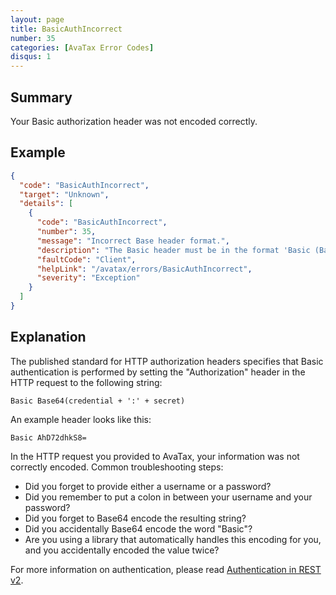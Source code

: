 ```yaml
---
layout: page
title: BasicAuthIncorrect
number: 35
categories: [AvaTax Error Codes]
disqus: 1
---
```


## Summary

Your Basic authorization header was not encoded correctly.

## Example

```json
{
  "code": "BasicAuthIncorrect",
  "target": "Unknown",
  "details": [
    {
      "code": "BasicAuthIncorrect",
      "number": 35,
      "message": "Incorrect Base header format.",
      "description": "The Basic header must be in the format 'Basic (Base64Encoded(value))' where Value is either 'username' + ':' + 'password' or 'accountid' + ':' + 'licensekey'.  -0-",
      "faultCode": "Client",
      "helpLink": "/avatax/errors/BasicAuthIncorrect",
      "severity": "Exception"
    }
  ]
}
```

## Explanation

The published standard for HTTP authorization headers specifies that Basic authentication is performed by setting the "Authorization" header in the HTTP request to the following string:

```
Basic Base64(credential + ':' + secret)
```

An example header looks like this:

```
Basic AhD72dhkS8=
```
	
In the HTTP request you provided to AvaTax, your information was not correctly encoded.  Common troubleshooting steps:

<ul class="normal">
<li>Did you forget to provide either a username or a password?</li>
<li>Did you remember to put a colon in between your username and your password?</li>
<li>Did you forget to Base64 encode the resulting string?</li>
<li>Did you accidentally Base64 encode the word "Basic"?</li>
<li>Are you using a library that automatically handles this encoding for you, and you accidentally encoded the value twice?</li>
</ul>

For more information on authentication, please read <a href="/avatax/authentication-in-rest/">Authentication in REST v2</a>.
